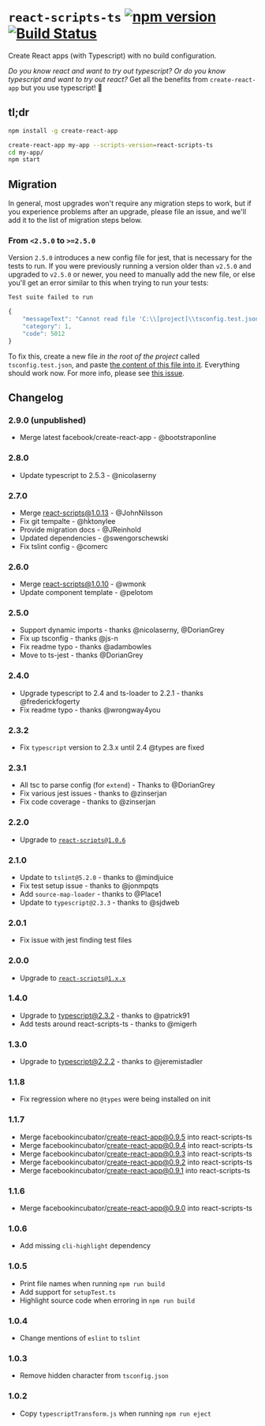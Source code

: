 # `react-scripts-ts` [![npm version](https://badge.fury.io/js/react-scripts-ts.svg)](https://badge.fury.io/js/react-scripts-ts) [![Build Status](https://travis-ci.org/wmonk/create-react-app-typescript.svg?branch=master)](https://travis-ci.org/wmonk/create-react-app-typescript)

Create React apps (with Typescript) with no build configuration.

_Do you know react and want to try out typescript? Or do you know typescript and want to try out react?_ Get all the benefits from `create-react-app` but you use typescript! 🚀

## tl;dr

```sh
npm install -g create-react-app

create-react-app my-app --scripts-version=react-scripts-ts
cd my-app/
npm start
```

## Migration

In general, most upgrades won't require any migration steps to work, but if you experience problems after an upgrade, please file an issue, and we'll add it to the list of migration steps below.

### From `<2.5.0` to `>=2.5.0`

Version `2.5.0` introduces a new config file for jest, that is necessary for the tests to run. If you were previously running a version older than `v2.5.0` and upgraded to `v2.5.0` or newer, you need to manually add the new file, or else you'll get an error similar to this when trying to run your tests:

```javascript
Test suite failed to run

{
    "messageText": "Cannot read file 'C:\\[project]\\tsconfig.test.json': ENOENT: no such file or directory, open 'C:\\[project]\\tsconfig.test.json'.",
    "category": 1,
    "code": 5012
}
```

To fix this, create a new file *in the root of the project* called `tsconfig.test.json`, and paste [the content of this file into it](https://raw.githubusercontent.com/wmonk/create-react-app-typescript/master/packages/react-scripts/template/tsconfig.test.json). Everything should work now. For more info, please see [this issue](https://github.com/wmonk/create-react-app-typescript/issues/141).

## Changelog

### 2.9.0 (unpublished)
* Merge latest facebook/create-react-app - @bootstraponline

### 2.8.0
* Update typescript to 2.5.3 - @nicolaserny

### 2.7.0
* Merge react-scripts@1.0.13 - @JohnNilsson
* Fix git tempalte - @hktonylee
* Provide migration docs - @JReinhold
* Updated dependencies - @swengorschewski
* Fix tslint config - @comerc

### 2.6.0
* Merge react-scripts@1.0.10 - @wmonk
* Update component template - @pelotom

### 2.5.0
* Support dynamic imports - thanks @nicolaserny, @DorianGrey
* Fix up tsconfig - thanks @js-n
* Fix readme typo - thanks @adambowles
* Move to ts-jest - thanks @DorianGrey

### 2.4.0
* Upgrade typescript to 2.4 and ts-loader to 2.2.1 - thanks @frederickfogerty
* Fix readme typo - thanks @wrongway4you

### 2.3.2
* Fix `typescript` version to 2.3.x until 2.4 @types are fixed

### 2.3.1

* All tsc to parse config (for `extend`) - Thanks to @DorianGrey
* Fix various jest issues - thanks to @zinserjan
* Fix code coverage - thanks to @zinserjan

### 2.2.0
* Upgrade to [`react-scripts@1.0.6`](https://github.com/facebookincubator/create-react-app/)

### 2.1.0
* Update to `tslint@5.2.0` - thanks to @mindjuice
* Fix test setup issue - thanks to @jonmpqts
* Add `source-map-loader` - thanks to @Place1
* Update to `typescript@2.3.3` - thanks to @sjdweb

### 2.0.1
* Fix issue with jest finding test files

### 2.0.0
* Upgrade to [`react-scripts@1.x.x`](https://github.com/facebookincubator/create-react-app/blob/0d1521aabf5a0201ea1bcccc33e286afe048f820/CHANGELOG.md)

### 1.4.0
* Upgrade to typescript@2.3.2 - thanks to @patrick91
* Add tests around react-scripts-ts - thanks to @migerh

### 1.3.0
* Upgrade to typescript@2.2.2 - thanks to @jeremistadler

### 1.1.8
* Fix regression where no `@types` were being installed on init

### 1.1.7
* Merge facebookincubator/create-react-app@0.9.5 into react-scripts-ts
* Merge facebookincubator/create-react-app@0.9.4 into react-scripts-ts
* Merge facebookincubator/create-react-app@0.9.3 into react-scripts-ts
* Merge facebookincubator/create-react-app@0.9.2 into react-scripts-ts
* Merge facebookincubator/create-react-app@0.9.1 into react-scripts-ts

### 1.1.6
* Merge facebookincubator/create-react-app@0.9.0 into react-scripts-ts

### 1.0.6
* Add missing `cli-highlight` dependency

### 1.0.5
* Print file names when running `npm run build`
* Add support for `setupTest.ts`
* Highlight source code when erroring in `npm run build`

### 1.0.4
* Change mentions of `eslint` to `tslint`

### 1.0.3
* Remove hidden character from `tsconfig.json`

### 1.0.2
* Copy `typescriptTransform.js` when running `npm run eject`

